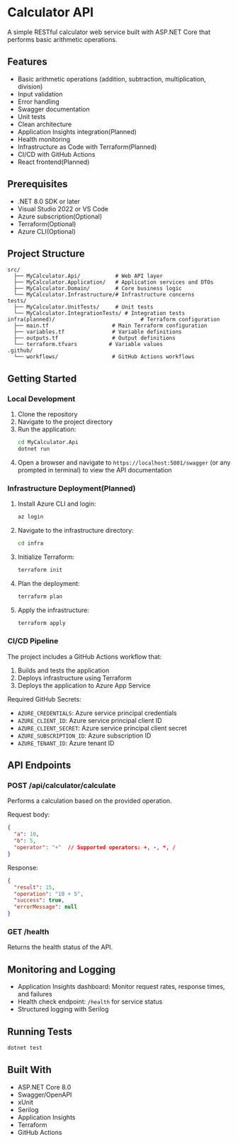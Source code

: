# Calculator API

A simple RESTful calculator web service built with ASP.NET Core that performs basic arithmetic operations.

## Features

- Basic arithmetic operations (addition, subtraction, multiplication, division)
- Input validation
- Error handling
- Swagger documentation
- Unit tests
- Clean architecture
- Application Insights integration(Planned)
- Health monitoring
- Infrastructure as Code with Terraform(Planned)
- CI/CD with GitHub Actions
- React frontend(Planned)

## Prerequisites

- .NET 8.0 SDK or later
- Visual Studio 2022 or VS Code
- Azure subscription(Optional)
- Terraform(Optional)
- Azure CLI(Optional)

## Project Structure

```
src/
  ├── MyCalculator.Api/           # Web API layer
  ├── MyCalculator.Application/   # Application services and DTOs
  ├── MyCalculator.Domain/        # Core business logic
  └── MyCalculator.Infrastructure/# Infrastructure concerns
tests/
  ├── MyCalculator.UnitTests/     # Unit tests
  └── MyCalculator.IntegrationTests/ # Integration tests
infra(planned)/                           # Terraform configuration
  ├── main.tf                    # Main Terraform configuration
  ├── variables.tf               # Variable definitions
  ├── outputs.tf                 # Output definitions
  └── terraform.tfvars          # Variable values
.github/
  └── workflows/                 # GitHub Actions workflows
```

## Getting Started

### Local Development

1. Clone the repository
2. Navigate to the project directory
3. Run the application:
   ```bash
   cd MyCalculator.Api
   dotnet run
   ```
4. Open a browser and navigate to `https://localhost:5001/swagger` (or any prompted in terminal) to view the API documentation

### Infrastructure Deployment(Planned)

1. Install Azure CLI and login:
   ```bash
   az login
   ```

2. Navigate to the infrastructure directory:
   ```bash
   cd infra
   ```

3. Initialize Terraform:
   ```bash
   terraform init
   ```

4. Plan the deployment:
   ```bash
   terraform plan
   ```

5. Apply the infrastructure:
   ```bash
   terraform apply
   ```

### CI/CD Pipeline

The project includes a GitHub Actions workflow that:
1. Builds and tests the application
2. Deploys infrastructure using Terraform
3. Deploys the application to Azure App Service

Required GitHub Secrets:
- `AZURE_CREDENTIALS`: Azure service principal credentials
- `AZURE_CLIENT_ID`: Azure service principal client ID
- `AZURE_CLIENT_SECRET`: Azure service principal client secret
- `AZURE_SUBSCRIPTION_ID`: Azure subscription ID
- `AZURE_TENANT_ID`: Azure tenant ID

## API Endpoints

### POST /api/calculator/calculate

Performs a calculation based on the provided operation.

Request body:
```json
{
  "a": 10,
  "b": 5,
  "operator": "+"  // Supported operators: +, -, *, /
}
```

Response:
```json
{
  "result": 15,
  "operation": "10 + 5",
  "success": true,
  "errorMessage": null
}
```

### GET /health

Returns the health status of the API.

## Monitoring and Logging

- Application Insights dashboard: Monitor request rates, response times, and failures
- Health check endpoint: `/health` for service status
- Structured logging with Serilog

## Running Tests

```bash
dotnet test
```

## Built With

- ASP.NET Core 8.0
- Swagger/OpenAPI
- xUnit
- Serilog
- Application Insights
- Terraform
- GitHub Actions